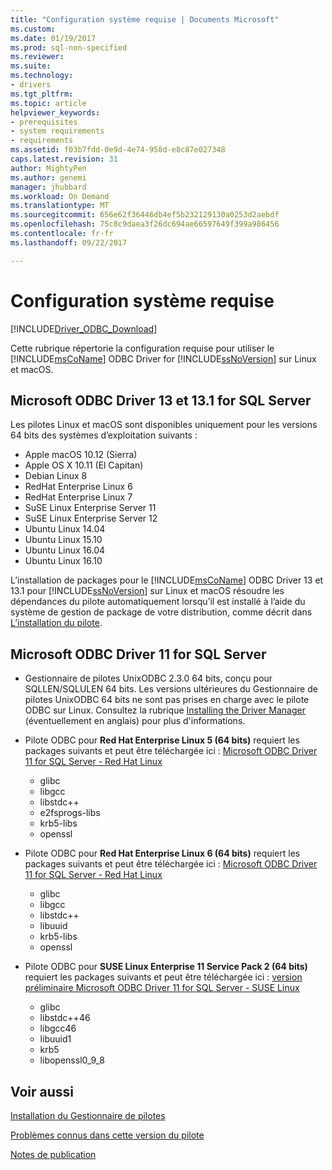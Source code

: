 ```yaml
---
title: "Configuration système requise | Documents Microsoft"
ms.custom: 
ms.date: 01/19/2017
ms.prod: sql-non-specified
ms.reviewer: 
ms.suite: 
ms.technology:
- drivers
ms.tgt_pltfrm: 
ms.topic: article
helpviewer_keywords:
- prerequisites
- system requirements
- requirements
ms.assetid: f03b7fdd-0e9d-4e74-958d-e8c87e027348
caps.latest.revision: 31
author: MightyPen
ms.author: genemi
manager: jhubbard
ms.workload: On Demand
ms.translationtype: MT
ms.sourcegitcommit: 656e62f36446db4ef5b232129130a0253d2aebdf
ms.openlocfilehash: 75c8c9daea3f26dc694ae66597649f399a986456
ms.contentlocale: fr-fr
ms.lasthandoff: 09/22/2017

---
```

# <a name="system-requirements"></a>Configuration système requise
[!INCLUDE[Driver_ODBC_Download](../../../includes/driver_odbc_download.md)]

Cette rubrique répertorie la configuration requise pour utiliser le [!INCLUDE[msCoName](../../../includes/msconame_md.md)] ODBC Driver for [!INCLUDE[ssNoVersion](../../../includes/ssnoversion_md.md)] sur Linux et macOS.

## <a name="microsoft-odbc-driver-13-and-131-for-sql-server"></a>Microsoft ODBC Driver 13 et 13.1 for SQL Server

Les pilotes Linux et macOS sont disponibles uniquement pour les versions 64 bits des systèmes d’exploitation suivants :

- Apple macOS 10.12 (Sierra)
- Apple OS X 10.11 (El Capitan)
- Debian Linux 8
- RedHat Enterprise Linux 6
- RedHat Enterprise Linux 7
- SuSE Linux Enterprise Server 11
- SuSE Linux Enterprise Server 12
- Ubuntu Linux 14.04
- Ubuntu Linux 15.10
- Ubuntu Linux 16.04
- Ubuntu Linux 16.10

L’installation de packages pour le [!INCLUDE[msCoName](../../../includes/msconame_md.md)] ODBC Driver 13 et 13.1 pour [!INCLUDE[ssNoVersion](../../../includes/ssnoversion_md.md)] sur Linux et macOS résoudre les dépendances du pilote automatiquement lorsqu’il est installé à l’aide du système de gestion de package de votre distribution, comme décrit dans [L’installation du pilote](../../../connect/odbc/linux-mac/installing-the-microsoft-odbc-driver-for-sql-server.md).

## <a name="microsoft-odbc-driver-11-for-sql-server"></a>Microsoft ODBC Driver 11 for SQL Server  
  
-   Gestionnaire de pilotes UnixODBC 2.3.0 64 bits, conçu pour SQLLEN/SQLULEN 64 bits. Les versions ultérieures du Gestionnaire de pilotes UnixODBC 64 bits ne sont pas prises en charge avec le pilote ODBC sur Linux. Consultez la rubrique [Installing the Driver Manager](../../../connect/odbc/linux-mac/installing-the-driver-manager.md) (éventuellement en anglais) pour plus d'informations.  
  
-   Pilote ODBC pour **Red Hat Enterprise Linux 5 (64 bits)** requiert les packages suivants et peut être téléchargée ici : [Microsoft ODBC Driver 11 for SQL Server - Red Hat Linux](http://go.microsoft.com/fwlink/?LinkId=267321)  
    -   glibc  
    -   libgcc  
    -   libstdc++  
    -   e2fsprogs-libs  
    -   krb5-libs  
    -   openssl  
  
-   Pilote ODBC pour **Red Hat Enterprise Linux 6 (64 bits)** requiert les packages suivants et peut être téléchargée ici : [Microsoft ODBC Driver 11 for SQL Server - Red Hat Linux](http://go.microsoft.com/fwlink/?LinkId=267321)  
    -   glibc  
    -   libgcc  
    -   libstdc++  
    -   libuuid  
    -   krb5-libs  
    -   openssl  
  
-   Pilote ODBC pour **SUSE Linux Enterprise 11 Service Pack 2 (64 bits)** requiert les packages suivants et peut être téléchargée ici : [version préliminaire Microsoft ODBC Driver 11 for SQL Server - SUSE Linux](http://go.microsoft.com/fwlink/?LinkId=264916)  
    -   glibc  
    -   libstdc++46  
    -   libgcc46  
    -   libuuid1  
    -   krb5  
    -   libopenssl0_9_8  
  
## <a name="see-also"></a>Voir aussi
[Installation du Gestionnaire de pilotes](../../../connect/odbc/linux-mac/installing-the-driver-manager.md)

[Problèmes connus dans cette version du pilote](../../../connect/odbc/linux-mac/known-issues-in-this-version-of-the-driver.md)  

[Notes de publication](../../../connect/odbc/linux-mac/release-notes.md)  

